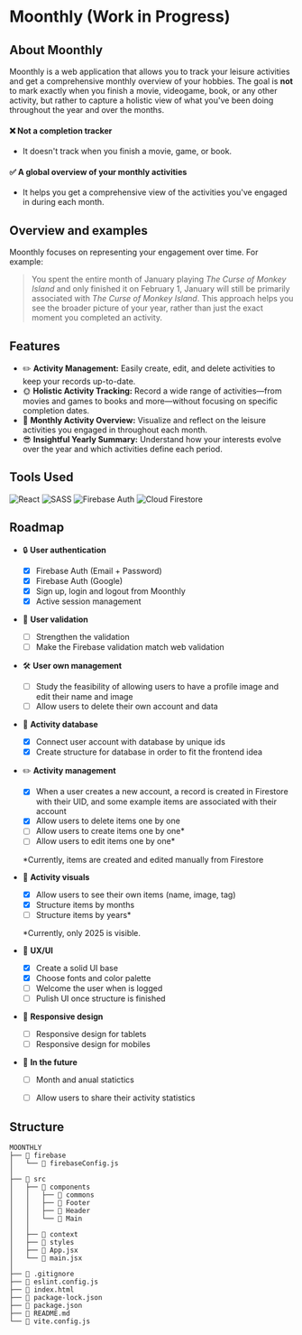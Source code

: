 <!-- <p align="center">
  <img src="https://cdn.iconscout.com/icon/free/png-512/free-moon-icon-download-in-svg-png-gif-file-formats--half-night-star-weather-pack-icons-15583.png?f=webp&w=256" alt="Moonthly Logo" width="50"/>
</p> -->

# Moonthly (Work in Progress)

## About Moonthly

Moonthly is a web application that allows you to track your leisure activities and get a comprehensive monthly overview of your hobbies. The goal is **not** to mark exactly when you finish a movie, videogame, book, or any other activity, but rather to capture a holistic view of what you've been doing throughout the year and over the months.


#### ❌ **Not a completion tracker**
- It doesn't track when you finish a movie, game, or book.

#### ✅ **A global overview of your monthly activities**
- It helps you get a comprehensive view of the activities you've engaged in during each month.

## Overview and examples

Moonthly focuses on representing your engagement over time. For example:

> You spent the entire month of January playing *The Curse of Monkey Island* and only finished it on February 1, January will still be primarily associated with *The Curse of Monkey Island*. This approach helps you see the broader picture of your year, rather than just the exact moment you completed an activity.

## Features
- ✏️ **Activity Management:** Easily create, edit, and delete activities to keep your records up-to-date.
- 🌞 **Holistic Activity Tracking:** Record a wide range of activities—from movies and games to books and more—without focusing on specific completion dates.
- 📅 **Monthly Activity Overview:** Visualize and reflect on the leisure activities you engaged in throughout each month.
- 😎 **Insightful Yearly Summary:** Understand how your interests evolve over the year and which activities define each period.

## Tools Used

<div style="display: flex; gap: 4px;">
  <img src="https://img.shields.io/badge/react-%2320232a.svg?style=for-the-badge&logo=react&logoColor=%2361DAFB" alt="React">
  <img src="https://img.shields.io/badge/SASS-hotpink.svg?style=for-the-badge&logo=SASS&logoColor=white" alt="SASS">
  <img src="https://img.shields.io/badge/firebase%20auth-a08021?style=for-the-badge&logo=firebase&logoColor=ffcd34" alt="Firebase Auth">
  <img src="https://img.shields.io/badge/cloud%20firestore-a08021?style=for-the-badge&logo=firebase&logoColor=ffcd34" alt="Cloud Firestore">
</div>

## Roadmap

- 🔒 **User authentication**
    - [x] Firebase Auth (Email + Password) 
    - [x] Firebase Auth (Google)
    - [x] Sign up, login and logout from Moonthly
    - [x] Active session management

- 🔑 **User validation**
    - [ ] Strengthen the validation
    - [ ] Make the Firebase validation match web validation

- 🛠️ **User own management**
    - [ ]  Study the feasibility of allowing users to have a profile image and edit their name and image
    - [ ] Allow users to delete their own account and data

- 📂 **Activity database**
    - [x] Connect user account with database by unique ids
    - [x] Create structure for database in order to fit the frontend idea

- ✏️ **Activity management**
    - [x] When a user creates a new account, a record is created in Firestore with their UID, and some example items are associated with their account
    - [x] Allow users to delete items one by one
    - [ ] Allow users to create items one by one*
    - [ ] Allow users to edit items one by one*

    *Currently, items are created and edited manually from Firestore

- 📅 **Activity visuals**
    - [x] Allow users to see their own items (name, image, tag)
    - [x] Structure items by months 
    - [ ] Structure items by years*

    *Currently, only 2025 is visible.

- 🎨 **UX/UI**
    - [x] Create a solid UI base
    - [x] Choose fonts and color palette
    - [ ] Welcome the user when is logged
    - [ ] Pulish UI once structure is finished

- 📱 **Responsive design**
    - [ ] Responsive design for tablets
    - [ ] Responsive design for mobiles

- 🚀 **In the future**
    - [ ] Month and anual statictics
    - [ ] Allow users to share their activity statistics


## Structure
```
MOONTHLY
├── 📁 firebase
│   └── 📄 firebaseConfig.js
│
├── 📁 src
│   ├── 📁 components
│   │   ├── 📁 commons
│   │   ├── 📁 Footer
│   │   ├── 📁 Header
│   │   └── 📁 Main
│   │
│   ├── 📁 context
│   ├── 📁 styles
│   ├── 📄 App.jsx
│   └── 📄 main.jsx
│
├── 📄 .gitignore
├── 📄 eslint.config.js
├── 📄 index.html
├── 📄 package-lock.json
├── 📄 package.json
├── 📄 README.md
└── 📄 vite.config.js